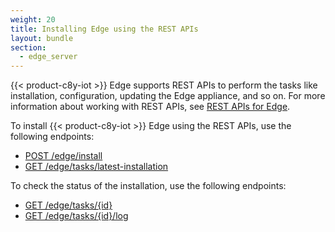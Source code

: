 ```yaml
---
weight: 20
title: Installing Edge using the REST APIs
layout: bundle
section:
  - edge_server
---
```


{{< product-c8y-iot >}} Edge supports REST APIs to perform the tasks like installation, configuration, updating the Edge appliance, and so on. For more information about working with REST APIs, see [REST APIs for Edge](/edge/rest-api/).

To install {{< product-c8y-iot >}} Edge using the REST APIs, use the following endpoints:

- [POST /edge/install](/edge/rest-api/#post-edgeinstall)
- [GET /edge/tasks/latest-installation](/edge/rest-api/#get-edgetaskslatest-installation)

To check the status of the installation, use the following endpoints:

- [GET /edge/tasks/{id}](/edge/rest-api/#get-edgetasksid)
- [GET /edge/tasks/{id}/log](/edge/rest-api/#get-edgetasksidlog)
